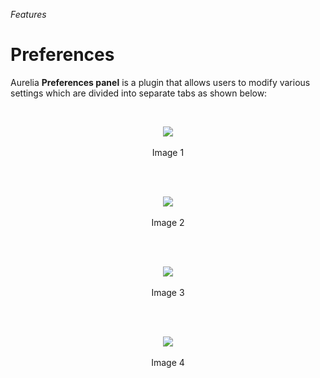 

_Features_
# Preferences


Aurelia **Preferences panel** is a plugin that allows users to modify various settings which are divided into separate tabs as shown below:

<br>
<p align=center>
  <img src="https://cloud.githubusercontent.com/assets/2712405/18448994/49b21b14-78fb-11e6-9b8c-fdd37529b495.png"></img>
 <br><br>
Image 1
</p>

<br>

<br>
<p align=center>
  <img src="https://cloud.githubusercontent.com/assets/2712405/18449101/e490179e-78fb-11e6-803a-9d498cb2f9f4.png"></img>
 <br><br>
Image 2
</p>
<br>

<br>
<p align=center>
  <img src="https://cloud.githubusercontent.com/assets/2712405/18449309/b5bf72d8-78fc-11e6-9c93-5a128e450ebd.png"></img>
 <br><br>
Image 3
</p>
<br>

<br>
<p align=center>
  <img src="https://cloud.githubusercontent.com/assets/2712405/18449426/190d9a40-78fd-11e6-945e-c0035fff06ca.png"></img>
 <br><br>
Image 4
</p>
<br>






